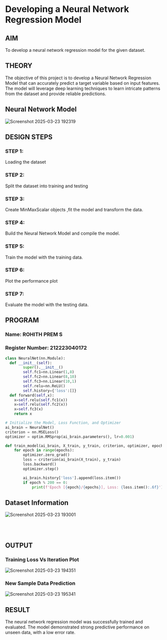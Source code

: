 # Developing a Neural Network Regression Model

## AIM

To develop a neural network regression model for the given dataset.

## THEORY

The objective of this project is to develop a Neural Network Regression Model that can accurately predict a target variable based on input features. The model will leverage deep learning techniques to learn intricate patterns from the dataset and provide reliable predictions.

## Neural Network Model
![Screenshot 2025-03-23 192319](https://github.com/user-attachments/assets/8931b35a-ab33-45a0-b2db-c82f6d0df479)

## DESIGN STEPS

### STEP 1:

Loading the dataset

### STEP 2:

Split the dataset into training and testing

### STEP 3:

Create MinMaxScalar objects ,fit the model and transform the data.

### STEP 4:

Build the Neural Network Model and compile the model.

### STEP 5:

Train the model with the training data.

### STEP 6:

Plot the performance plot

### STEP 7:

Evaluate the model with the testing data.

## PROGRAM
### Name: ROHITH PREM S
### Register Number: 212223040172
```python
class NeuralNet(nn.Module):
  def __init__(self):
        super().__init__()
        self.fc1=nn.Linear(1,8)
        self.fc2=nn.Linear(8,10)
        self.fc3=nn.Linear(10,1)
        self.relu=nn.ReLU()
        self.history={'loss':[]}
  def forward(self,x):
    x=self.relu(self.fc1(x))
    x=self.relu(self.fc2(x))
    x=self.fc3(x)
    return x

# Initialize the Model, Loss Function, and Optimizer
ai_brain = NeuralNet()
criterion = nn.MSELoss()
optimizer = optim.RMSprop(ai_brain.parameters(), lr=0.001)

def train_model(ai_brain, X_train, y_train, criterion, optimizer, epochs=2000):
    for epoch in range(epochs):
        optimizer.zero_grad()
        loss = criterion(ai_brain(X_train), y_train)
        loss.backward()
        optimizer.step()

        ai_brain.history['loss'].append(loss.item())
        if epoch % 200 == 0:
            print(f'Epoch [{epoch}/{epochs}], Loss: {loss.item():.6f}')

```
## Dataset Information
![Screenshot 2025-03-23 193001](https://github.com/user-attachments/assets/ee1ff869-ca5e-481b-b79b-1872e5503266)

<br> <br>
## OUTPUT

### Training Loss Vs Iteration Plot
![Screenshot 2025-03-23 194351](https://github.com/user-attachments/assets/36b0f692-cda5-4794-a543-7029bf07f605)

### New Sample Data Prediction
![Screenshot 2025-03-23 195341](https://github.com/user-attachments/assets/8deebf66-b8e7-4795-a16a-1bf81af7bffb)

## RESULT
The neural network regression model was successfully trained and evaluated. The model demonstrated strong predictive performance on unseen data, with a low error rate.

